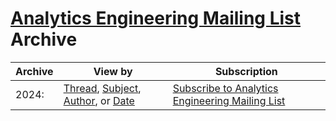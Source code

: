 # [Analytics Engineering Mailing List](https://analyticsengineering.net/mailman/listinfo/wranglers) Archive

|Archive| 	View by| Subscription |
|-------|----------|------|
|2024:| 	[Thread](/2024/thread.html), [Subject](/2024/subject.html), [Author](/2024/author.html), or [Date](/2024/date.html)| [Subscribe to Analytics Engineering Mailing List](https://analyticsengineering.net/mailman/listinfo/wranglers)|
